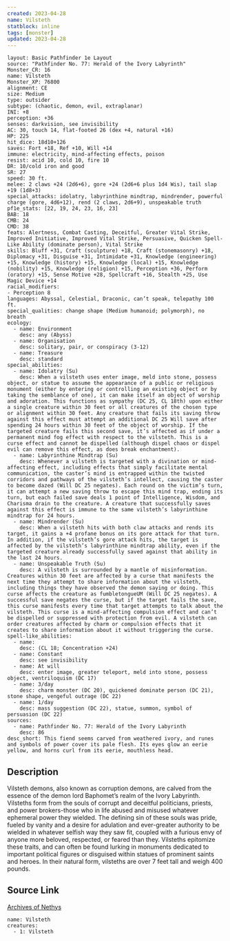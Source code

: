 ```yaml
---
created: 2023-04-28
name: Vilsteth
statblock: inline
tags: [monster]
updated: 2023-04-28
---
```

```statblock
layout: Basic Pathfinder 1e Layout
source: "Pathfinder No. 77: Herald of the Ivory Labyrinth"
Monster_CR: 16
name: Vilsteth
Monster_XP: 76800
alignment: CE
size: Medium
type: outsider
subtype: (chaotic, demon, evil, extraplanar)
INI: +8
perception: +36
senses: darkvision, see invisibility
AC: 30, touch 14, flat-footed 26 (dex +4, natural +16)
HP: 225
hit_dice: 18d10+126
saves: Fort +18, Ref +10, Will +14
immune: electricity, mind-affecting effects, poison
resist: acid 10, cold 10, fire 10
DR: 10/cold iron and good
SR: 27
speed: 30 ft.
melee: 2 claws +24 (2d6+6), gore +24 (2d6+6 plus 1d4 Wis), tail slap +19 (1d8+3)
special_attacks: idolatry, labyrinthine mindtrap, mindrender, powerful charge (gore, 4d6+12), rend (2 claws, 2d6+9), unspeakable truth
pf1e_stats: [22, 19, 24, 23, 16, 23]
BAB: 18
CMB: 24
CMD: 38
feats: Alertness, Combat Casting, Deceitful, Greater Vital Strike, Improved Initiative, Improved Vital Strike, Persuasive, Quicken Spell-Like Ability (dominate person), Vital Strike
skills: Bluff +31, Craft (sculpture) +18, Craft (stonemasonry) +18, Diplomacy +31, Disguise +31, Intimidate +31, Knowledge (engineering) +15, Knowledge (history) +15, Knowledge (local) +15, Knowledge (nobility) +15, Knowledge (religion) +15, Perception +36, Perform (oratory) +15, Sense Motive +28, Spellcraft +16, Stealth +25, Use Magic Device +14
racial_modifiers:
- Perception 8
languages: Abyssal, Celestial, Draconic, can’t speak, telepathy 100 ft.
special_qualities: change shape (Medium humanoid; polymorph), no breath
ecology:
  - name: Environment
    desc: any (Abyss)
  - name: Organisation
    desc: solitary, pair, or conspiracy (3-12)
  - name: Treasure
    desc: standard
special_abilities:
  - name: Idolatry (Su)
    desc: When a vilsteth uses enter image, meld into stone, possess object, or statue to assume the appearance of a public or religious monument (either by entering or controlling an existing object or by taking the semblance of one), it can make itself an object of worship and adoration. This functions as sympathy (DC 25, CL 18th) upon either a single creature within 30 feet or all creatures of the chosen type or alignment within 30 feet. Any creature that fails its saving throw against this effect must attempt an additional DC 25 Will save after spending 24 hours within 30 feet of the object of worship. If the targeted creature fails this second save, it’s affected as if under a permanent mind fog effect with respect to the vilsteth. This is a curse effect and cannot be dispelled (although dispel chaos or dispel evil can remove this effect, as does break enchantment).
  - name: Labyrinthine Mindtrap (Su)
    desc: Whenever a vilsteth is targeted with a divination or mind-affecting effect, including effects that simply facilitate mental communication, the caster’s mind is entrapped within the twisted corridors and pathways of the vilsteth’s intellect, causing the caster to become dazed (Will DC 25 negates). Each round on the victim’s turn, it can attempt a new saving throw to escape this mind trap, ending its turn, but each failed save deals 1 point of Intelligence, Wisdom, and Charisma drain to the creature. A creature that successfully saves against this effect is immune to the same vilsteth’s labyrinthine mindtrap for 24 hours.
  - name: Mindrender (Su)
    desc: When a vilsteth hits with both claw attacks and rends its target, it gains a +4 profane bonus on its gore attack for that turn. In addition, if the vilsteth’s gore attack hits, the target is affected by the vilsteth’s labyrinthine mindtrap ability, even if the targeted creature already successfully saved against that ability in the last 24 hours.
  - name: Unspeakable Truth (Su)
    desc: A vilsteth is surrounded by a mantle of misinformation. Creatures within 30 feet are affected by a curse that manifests the next time they attempt to share information about the vilsteth, including things they have observed the demon saying or doing. This curse affects the creature as fumbletongueUM (Will DC 25 negates). A successful save negates the curse, but if the target fails the save, this curse manifests every time that target attempts to talk about the vilsteth. This curse is a mind-affecting compulsion effect and can’t be dispelled or suppressed with protection from evil. A vilsteth can order creatures affected by charm or compulsion effects that it creates to share information about it without triggering the curse.
spell-like_abilities:
  - name:
    desc: (CL 18; Concentration +24)
  - name: Constant
    desc: see invisibility
  - name: At will
    desc: enter image, greater teleport, meld into stone, possess object, ventriloquism (DC 17)
  - name: 3/day
    desc: charm monster (DC 20), quickened dominate person (DC 21), stone shape, vengeful outrage (DC 22)
  - name: 1/day
    desc: mass suggestion (DC 22), statue, summon, symbol of persuasion (DC 22)
sources:
  - name: Pathfinder No. 77: Herald of the Ivory Labyrinth
    desc: 86
desc_short: This fiend seems carved from weathered ivory, and runes and symbols of power cover its pale flesh. Its eyes glow an eerie yellow, and horns curl from its eerie, mouthless head.
```
## Description
Vilsteth demons, also known as corruption demons, are calved from the essence of the demon lord Baphomet’s realm of the Ivory Labyrinth. Vilsteths form from the souls of corrupt and deceitful politicians, priests, and power brokers-those who in life abused and misused whatever ephemeral power they wielded. The defining sin of these souls was pride, fueled by vanity and a desire for adulation and ever-greater authority to be wielded in whatever selfish way they saw fit, coupled with a furious envy of anyone more beloved, respected, or feared than they. Vilsteths epitomize these traits, and can often be found lurking in monuments dedicated to important political figures or disguised within statues of prominent saints and heroes. In their natural form, vilsteths are over 7 feet tall and weigh 400 pounds.
## Source Link
[Archives of Nethys](https://aonprd.com/MonsterDisplay.aspx?ItemName=Vilsteth)
```encounter-table
name: Vilsteth
creatures:
  - 1: Vilsteth
```
